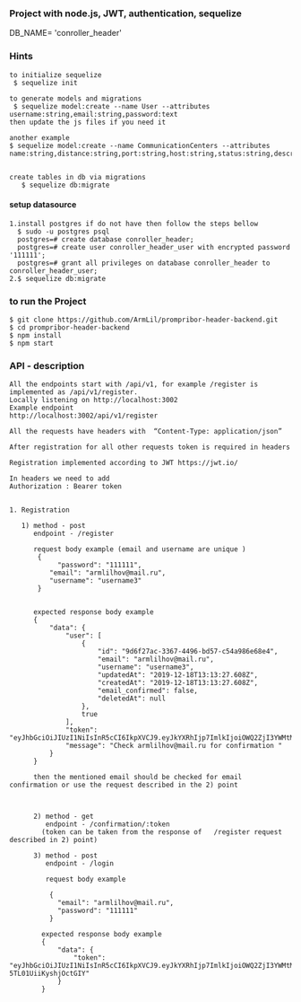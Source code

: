 ### Project with node.js, JWT, authentication, sequelize

DB_NAME= 'conroller_header'

### Hints

    to initialize sequelize
     $ sequelize init

    to generate models and migrations
     $ sequelize model:create --name User --attributes username:string,email:string,password:text
    then update the js files if you need it

    another example
    $ sequelize model:create --name CommunicationCenters --attributes name:string,distance:string,port:string,host:string,status:string,description:string


    create tables in db via migrations
       $ sequelize db:migrate

#### setup datasource

    1.install postgres if do not have then follow the steps bellow
      $ sudo -u postgres psql
      postgres=# create database conroller_header;
      postgres=# create user conroller_header_user with encrypted password '111111';
      postgres=# grant all privileges on database conroller_header to conroller_header_user;
    2.$ sequelize db:migrate

### to run the Project

    $ git clone https://github.com/ArmLil/prompribor-header-backend.git
    $ cd prompribor-header-backend
    $ npm install
    $ npm start

### API - description

    All the endpoints start with /api/v1, for example /register is implemented as /api/v1/register.
    Locally listening on http://localhost:3002
    Example endpoint
    http://localhost:3002/api/v1/register

    All the requests have headers with  “Content-Type: application/json”

    After registration for all other requests token is required in headers

    Registration implemented according to JWT https://jwt.io/

    In headers we need to add
    Authorization : Bearer token


    1. Registration

       1) method - post
          endpoint - /register

          request body example (email and username are unique )
           {
            	"password": "111111",
          	  "email": "armlilhov@mail.ru",
          	  "username": "username3"
           }


          expected response body example
          {
              "data": {
                  "user": [
                      {
                          "id": "9d6f27ac-3367-4496-bd57-c54a986e68e4",
                          "email": "armlilhov@mail.ru",
                          "username": "username3",
                          "updatedAt": "2019-12-18T13:13:27.608Z",
                          "createdAt": "2019-12-18T13:13:27.608Z",
                          "email_confirmed": false,
                          "deletedAt": null
                      },
                      true
                  ],
                  "token": "eyJhbGciOiJIUzI1NiIsInR5cCI6IkpXVCJ9.eyJkYXRhIjp7ImlkIjoiOWQ2ZjI3YWMtMzM2Ny00NDk2LWJkNTctYzU0YTk4NmU2OGU0IiwidXNlcm5hbWUiOiJ1c2VybmFtZTMiLCJlbWFpbCI6ImFybWxpbGhvdkBtYWlsLnJ1IiwiZW1haWxfY29uZmlybWVkIjpmYWxzZX0sImlhdCI6MTU3NjY3NDgwOCwiZXhwIjoxNTc2NzYxMjA4fQ.BoCFPlppYEv5HREEbbzKD9X1DrM46yIzBV9IbJroP9A",
                  "message": "Check armlilhov@mail.ru for confirmation "
              }
          }

          then the mentioned email should be checked for email confirmation or use the request described in the 2) point



          2) method - get
             endpoint - /confirmation/:token
            (token can be taken from the response of   /register request described in 2) point)

          3) method - post
             endpoint - /login

             request body example

              {
                "email": "armlilhov@mail.ru",
                "password": "111111"
              }

            expected response body example
            {
                "data": {
                    "token": "eyJhbGciOiJIUzI1NiIsInR5cCI6IkpXVCJ9.eyJkYXRhIjp7ImlkIjoiOWQ2ZjI3YWMtMzM2Ny00NDk2LWJkNTctYzU0YTk4NmU2OGU0IiwidXNlcm5hbWUiOiJ1c2VybmFtZTMiLCJlbWFpbCI6ImFybWxpbGhvdkBtYWlsLnJ1IiwiZW1haWxfY29uZmlybWVkIjp0cnVlfSwiaWF0IjoxNTc2Njc5MTU4LCJleHAiOjE1NzY3NjU1NTh9.OsfcCWB3EMSoIwMssAaznw0-5TL01UiiKyshjOctGIY"
                }
            }
